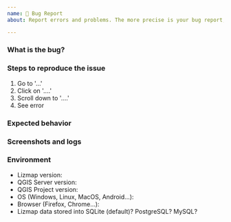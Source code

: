 ```yaml
---
name: 🐞 Bug Report
about: Report errors and problems. The more precise is your bug report, the more quickly it will be fixed.

---
```


### What is the bug?
<!-- A clear and concise description of what the bug is -->


### Steps to reproduce the issue

1. Go to '...'
2. Click on '....'
3. Scroll down to '....'
4. See error

### Expected behavior
<!-- A clear and concise description of what you expected to happen. -->


### Screenshots and logs
<!-- optional. If applicable, add screenshots and/or logs to help explain your problem.
Open developer console (F12 or Ctrl + Shift + I) and copy paste or make a screenshot of error messages in red if any.
WARNING: obfuscate all sensible data (IP, passwords, domain name...) -->


### Environment

<!-- please complete the following information -->

 - Lizmap version: 
 - QGIS Server version:
 - QGIS Project version:
 - OS (Windows, Linux, MacOS, Android…): 
 - Browser (Firefox, Chrome…):
 - Lizmap data stored into SQLite (default)? PostgreSQL? MySQL? 
